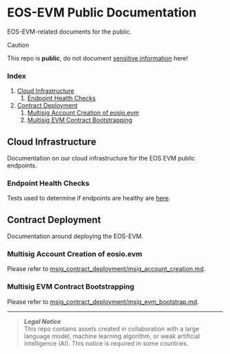 # EOS-EVM Public Documentation
EOS-EVM-related documents for the public.

> [!CAUTION]
> This repo is **public**, do not document [sensitive information](https://github.com/eosnetworkfoundation/engineering/blob/main/standards/secrets.md) here!

### Index
1. [Cloud Infrastructure](#cloud-infrastructure)
    1. [Endpoint Health Checks](./endpoint-health-checks.md)
1. [Contract Deployment](#multisig-contract-deployment)
    1. [Multisig Account Creation of eosio.evm](./msig_contract_deployment/msig_account_creation.md)
    1. [Multisig EVM Contract Bootstrapping](./msig_contract_deployment/msig_evm_bootstrap.md)

## Cloud Infrastructure
Documentation on our cloud infrastructure for the EOS EVM public endpoints.

### Endpoint Health Checks
Tests used to determine if endpoints are healthy are [here](./endpoint-health-checks.md).

## Contract Deployment
Documentation around deploying the EOS-EVM.

### Multisig Account Creation of eosio.evm
Please refer to [msig_contract_deployment/msig_account_creation.md](https://github.com/eosnetworkfoundation/evm-public-docs/blob/main/msig_contract_deployment/msig_account_creation.md).

### Multisig EVM Contract Bootstrapping
Please refer to [msig_contract_deployment/msig_evm_bootstrap.md](https://github.com/eosnetworkfoundation/evm-public-docs/blob/main/msig_contract_deployment/msig_evm_bootstrap.md).

***
> **_Legal Notice_**  
> This repo contains assets created in collaboration with a large language model, machine learning algorithm, or weak artificial intelligence (AI). This notice is required in some countries.
